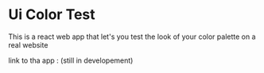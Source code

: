 # Ui Color Test

This is a react web app that let's you test the look of your color palette on a real website

link to tha app : (still in developement)
